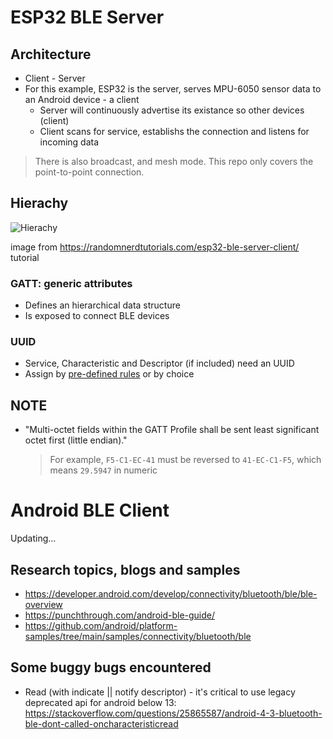# ESP32 BLE Server
## Architecture
- Client - Server
- For this example, ESP32 is the server, serves MPU-6050 sensor data to an Android device - a client
    - Server will continuously advertise its existance so other devices (client)
    - Client scans for service, establishs the connection and listens for incoming data
> There is also broadcast, and mesh mode. This repo only covers the point-to-point connection.

## Hierachy
![Hierachy](https://i0.wp.com/randomnerdtutorials.com/wp-content/uploads/2021/11/GATT-ESP32-BLE-Server-Client-Example.png?w=750&quality=100&strip=all&ssl=1)

image from https://randomnerdtutorials.com/esp32-ble-server-client/ tutorial
### GATT: generic attributes
- Defines an hierarchical data structure
- Is exposed to connect BLE devices

### UUID
- Service, Characteristic and Descriptor (if included) need an UUID
- Assign by [pre-defined rules](https://www.bluetooth.com/specifications/assigned-numbers/) or by choice

## NOTE
- "Multi-octet fields within the GATT Profile shall be sent least significant octet
first (little endian)."
    > For example, `F5-C1-EC-41` must be reversed to `41-EC-C1-F5`, which means `29.5947` in numeric

# Android BLE Client
Updating...

## Research topics, blogs and samples
- https://developer.android.com/develop/connectivity/bluetooth/ble/ble-overview
- https://punchthrough.com/android-ble-guide/
- https://github.com/android/platform-samples/tree/main/samples/connectivity/bluetooth/ble

## Some buggy bugs encountered
- Read (with indicate || notify descriptor) - it's critical to use legacy deprecated api for android below 13: https://stackoverflow.com/questions/25865587/android-4-3-bluetooth-ble-dont-called-oncharacteristicread